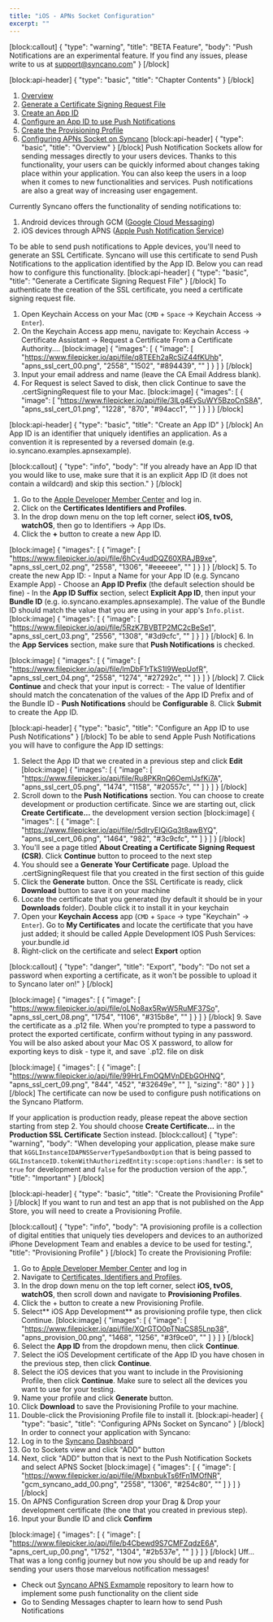 ```yaml
---
title: "iOS - APNs Socket Configuration"
excerpt: ""
---
```

[block:callout]
{
  "type": "warning",
  "title": "BETA Feature",
  "body": "Push Notifications are an experimental feature. If you find any issues, please write to us at [support@syncano.com](mailto:support@syncano.com)"
}
[/block]

[block:api-header]
{
  "type": "basic",
  "title": "Chapter Contents"
}
[/block]
1. [Overview](#overview)
2. [Generate a Certificate Signing Request File](#generate-a-certificate-signing-request-file)
3. [Create an App ID](#create-an-app-id)
4. [Configure an App ID to use Push Notifications](#configure-an-app-id-to-use-push-notifications)
5. [Create the Provisioning Profile](#create-the-provisioning-profile)
6. [Configuring APNs Socket on Syncano](#configuring-apns-socket-on-syncano)
[block:api-header]
{
  "type": "basic",
  "title": "Overview"
}
[/block]
Push Notification Sockets allow for sending messages directly to your users devices. Thanks to this functionality, your users can be quickly informed about changes taking place within your application. You can also keep the users in a loop when it comes to new functionalities and services. Push notifications are also a great way of increasing user engagement. 

Currently Syncano offers the functionality of sending notifications to:
1. Android devices through GCM ([Google Cloud Messaging](https://developers.google.com/cloud-messaging/))
2. iOS devices through APNS ([Apple Push Notification Service](https://developer.apple.com/library/ios/documentation/NetworkingInternet/Conceptual/RemoteNotificationsPG/Chapters/ApplePushService.html))

To be able to send push notifications to Apple devices, you'll need to generate an SSL Certificate. Syncano will use this certificate to send Push Notifications to the application identified by the App ID. Below you can read how to configure this functionality.
[block:api-header]
{
  "type": "basic",
  "title": "Generate a Certificate Signing Request File"
}
[/block]
To authenticate the creation of the SSL certificate, you need a certificate signing request file.

1. Open Keychain Access on your Mac (`CMD` + `Space` -> Keychain Access -> `Enter`).
2. On the Keychain Access app menu, navigate to: Keychain Access -> Certificate Assistant -> Request a Certificate From a Certificate Authority....
[block:image]
{
  "images": [
    {
      "image": [
        "https://www.filepicker.io/api/file/q8TEEh2aRcSiZ44fKUhb",
        "apns_ssl_cert_00.png",
        "2558",
        "1502",
        "#894439",
        ""
      ]
    }
  ]
}
[/block]
3. Input your email address and name (leave the CA Email Address blank).
4. For Request is select Saved to disk, then click Continue to save the .certSigningRequest file to your Mac.
[block:image]
{
  "images": [
    {
      "image": [
        "https://www.filepicker.io/api/file/3lLg4EySuWY5BzoCnS8A",
        "apns_ssl_cert_01.png",
        "1228",
        "870",
        "#94acc1",
        ""
      ]
    }
  ]
}
[/block]

[block:api-header]
{
  "type": "basic",
  "title": "Create an App ID"
}
[/block]
An App ID is an identifier that uniquely identifies an application. As a convention it is represented by a reversed domain (e.g. io.syncano.examples.apnsexample).

[block:callout]
{
  "type": "info",
  "body": "If you already have an App ID that you would like to use, make sure that it is an explicit App ID (it does not contain a wildcard) and skip this section."
}
[/block]
1. Go to the [Apple Developer Member Center](https://developer.apple.com/account/) and log in.
2. Click on the **Certificates Identifiers and Profiles**.
3. In the drop down menu on the top left corner, select **iOS, tvOS, watchOS**, then go to Identifiers -> App IDs.
4. Click the **+** button to create a new App ID.

[block:image]
{
  "images": [
    {
      "image": [
        "https://www.filepicker.io/api/file/6hCv4udDQZ60XRAJB9xe",
        "apns_ssl_cert_02.png",
        "2558",
        "1306",
        "#eeeeee",
        ""
      ]
    }
  ]
}
[/block]
5. To create the new App ID:
    - Input a Name for your App ID (e.g. Syncano Example App)
    - Choose an **App ID Prefix** (the default selection should be fine)
    - In the **App ID Suffix** section, select **Explicit App ID**, then input your **Bundle ID** (e.g. io.syncano.examples.apnsexample). The value of the Bundle ID should match the value that you are using in your app's `Info.plist`.
[block:image]
{
  "images": [
    {
      "image": [
        "https://www.filepicker.io/api/file/5RzK7BVBTP2MC2cBeSe1",
        "apns_ssl_cert_03.png",
        "2556",
        "1308",
        "#3d9cfc",
        ""
      ]
    }
  ]
}
[/block]
6. In the **App Services** section, make sure that **Push Notifications** is checked.

[block:image]
{
  "images": [
    {
      "image": [
        "https://www.filepicker.io/api/file/lmDbF1rTkS1I9WepUofR",
        "apns_ssl_cert_04.png",
        "2558",
        "1274",
        "#27292c",
        ""
      ]
    }
  ]
}
[/block]
7. Click **Continue** and check that your input is correct:
    - The value of Identifier should match the concatenation of the values of the App ID Prefix and of the Bundle ID
    - **Push Notifications** should be **Configurable**
8. Click **Submit** to create the App ID.


[block:api-header]
{
  "type": "basic",
  "title": "Configure an App ID to use Push Notifications"
}
[/block]
To be able to send Apple Push Notifications you will have to configure the App ID settings:
 
1. Select the App ID that we created in a previous step and click **Edit**
[block:image]
{
  "images": [
    {
      "image": [
        "https://www.filepicker.io/api/file/Ru8PKRnQ6OemlJsfKi7A",
        "apns_ssl_cert_05.png",
        "1474",
        "1158",
        "#20557c",
        ""
      ]
    }
  ]
}
[/block]
2. Scroll down to the **Push Notifications** section. You can choose to create development or production certificate. Since we are starting out, click **Create Certificate...** the development version section
[block:image]
{
  "images": [
    {
      "image": [
        "https://www.filepicker.io/api/file/r5dIryEIQiGq3t8awBYQ",
        "apns_ssl_cert_06.png",
        "1464",
        "982",
        "#3c9cfc",
        ""
      ]
    }
  ]
}
[/block]
3. You'll see a page titled **About Creating a Certificate Signing Request (CSR)**. Click **Continue** button to proceed to the next step
4. You should see a **Generate Your Certificate** page. Upload the .certSigningRequest file that you created in the first section of this guide
5. Click the **Generate** button. Once the SSL Certificate is ready, click **Download** button to save it on your machine
6. Locate the certificate that you generated (by default it should be in your **Downloads** folder). Double click it to install it in your keychain
7. Open your **Keychain Access**  app (`CMD` + `Space` -> type "Keychain" -> `Enter`). Go to **My Certificates** and locate the certificate that you have just added; it should be called Apple Development IOS Push Services: your.bundle.id
8. Right-click on the certificate and select **Export** option

[block:callout]
{
  "type": "danger",
  "title": "Export",
  "body": "Do not set a password when exporting a certificate, as it won't be possible to upload it to Syncano later on!"
}
[/block]

[block:image]
{
  "images": [
    {
      "image": [
        "https://www.filepicker.io/api/file/oLNo8ax5RwW5RuMF37So",
        "apns_ssl_cert_08.png",
        "1754",
        "1106",
        "#315b8e",
        ""
      ]
    }
  ]
}
[/block]
9.  Save the certificate as a .p12 file. When you're prompted to type a password to protect the exported certificate, confirm without typing in any password. You will be also asked about your Mac OS X password, to allow for exporting keys to disk - type it, and save `.p12. file on disk


[block:image]
{
  "images": [
    {
      "image": [
        "https://www.filepicker.io/api/file/99HrLFmOQMVnDEbGOHNQ",
        "apns_ssl_cert_09.png",
        "844",
        "452",
        "#32649e",
        ""
      ],
      "sizing": "80"
    }
  ]
}
[/block]
The certificate can now be used to configure push notifications on the Syncano Platform. 

If your application is production ready, please repeat the above section starting from step 2. You should choose **Create Certificate...** in the **Production SSL Certificate** Section instead.
[block:callout]
{
  "type": "warning",
  "body": "When developing your application, please make sure that `kGGLInstanceIDAPNSServerTypeSandboxOption` that is being passed to  `GGLInstanceID.tokenWithAuthorizedEntity:scope:options:handler:` is set to `true` for development and `false` for the production version of the app.",
  "title": "Important"
}
[/block]

[block:api-header]
{
  "type": "basic",
  "title": "Create the Provisioning Profile"
}
[/block]
If you want to run and test an app that is not published on the App Store, you will need to create a Provisioning Profile.

[block:callout]
{
  "type": "info",
  "body": "A provisioning profile is a collection of digital entities that uniquely ties developers and devices to an authorized iPhone Development Team and enables a device to be used for testing.",
  "title": "Provisioning Profile"
}
[/block]
To create the Provisioning Profile:
1. Go to [Apple Developer Member Center](https://developer.apple.com/membercenter/index.action) and log in
2. Navigate to [Certificates, Identifiers and Profiles](https://developer.apple.com/account/ios/certificate).
3. In the drop down menu on the top left corner, select **iOS, tvOS, watchOS**, then scroll down and navigate to **Provisioning Profiles**.
4. Click the + button to create a new Provisioning Profile.
5. Select** iOS App Development** as provisioning profile type, then click Continue.
[block:image]
{
  "images": [
    {
      "image": [
        "https://www.filepicker.io/api/file/XQrGTO0pTNaCS85Lnp38",
        "apns_provision_00.png",
        "1468",
        "1256",
        "#3f9ce0",
        ""
      ]
    }
  ]
}
[/block]
6. Select the **App ID** from the dropdown menu, then click **Continue**.
7. Select the iOS Development certificate of the App ID you have chosen in the previous step, then click **Continue**.
8. Select the iOS devices that you want to include in the Provisioning Profile, then click **Continue**. Make sure to select all the devices you want to use for your testing.
9. Name your profile and click **Generate** button.
10. Click **Download** to save the Provisioning Profile to your machine.
11. Double-click the Provisioning Profile file to install it.
[block:api-header]
{
  "type": "basic",
  "title": "Configuring APNs Socket on Syncano"
}
[/block]
In order to connect your application with Syncano:
1. Log in to the [Syncano Dashboard](https://dashboard.syncano.io/)
2. Go to Sockets view and click "ADD" button
3. Next, click "ADD" button that is next to the Push Notification Sockets and select APNS Socket
[block:image]
{
  "images": [
    {
      "image": [
        "https://www.filepicker.io/api/file/jMbxnbukTs6fFn1MOfNR",
        "gcm_syncano_add_00.png",
        "2558",
        "1306",
        "#254c80",
        ""
      ]
    }
  ]
}
[/block]
4. On APNS Configuration Screen drop your Drag & Drop your development certificate (the one that you created in previous step).
5. Input your Bundle ID and click **Confirm**


[block:image]
{
  "images": [
    {
      "image": [
        "https://www.filepicker.io/api/file/b4Cbewd9S7CMFZqdzE6A",
        "apns_cert_up_00.png",
        "1752",
        "1304",
        "#2b537e",
        ""
      ]
    }
  ]
}
[/block]
Uff... That was a long config journey but now you should be up and ready for sending your users those marvelous notification messages!

- Check out [Syncano APNS Exmample](https://github.com/Syncano/syncano-apns-example) repository to learn how to implement some push functionality on the client side
- Go to Sending Messages chapter to learn how to send Push Notifications